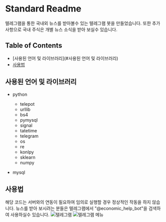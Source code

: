 # Standard Readme

텔레그램을 통한 국내외 뉴스를 받아볼수 있는 텔레그램 봇을 만들었습니다. 또한 추가 사항으로 국내 주식은 개별 뉴스 소식을 받아 보실수 있습니다.


## Table of Contents

- [사용된 언어 및 라이브러리](#사용된 언어 및 라이브러리)
- [사용법](#사용법)


## 사용된 언어 및 라이브러리

- python
	- telepot
	- urllib
	- bs4
	- pymysql
	- signal
	- tatetime
	- telegram
	- os
	- re
	- konlpy
	- sklearn
	- numpy
	
- mysql


## 사용법

해당 코드는 서버와의 연동이 필요하여 임의로 실행할 경우 정상적인 작동을 하지 않습니다.
뉴스를 받아 보시려는 분들은 텔레그램에서 "@economic_help_bot"을 검색하여 사용하실수 있습니다.
![텔레그램](https://user-images.githubusercontent.com/49528515/105572113-81430f80-5d98-11eb-9199-91e7bf1a28bd.jpg)
![텔레그램 메뉴](https://user-images.githubusercontent.com/49528515/105572119-886a1d80-5d98-11eb-850c-68cf36b93ddd.PNG)

